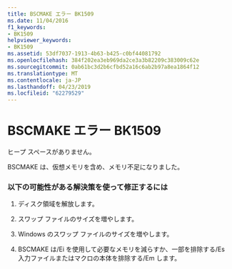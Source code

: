 ```yaml
---
title: BSCMAKE エラー BK1509
ms.date: 11/04/2016
f1_keywords:
- BK1509
helpviewer_keywords:
- BK1509
ms.assetid: 53df7037-1913-4b63-b425-c0bf44081792
ms.openlocfilehash: 384f202ea3eb969da2ce3a3b82209c383009c62e
ms.sourcegitcommit: 0ab61bc3d2b6cfbd52a16c6ab2b97a8ea1864f12
ms.translationtype: MT
ms.contentlocale: ja-JP
ms.lasthandoff: 04/23/2019
ms.locfileid: "62279529"
---
```

# <a name="bscmake-error-bk1509"></a>BSCMAKE エラー BK1509

ヒープ スペースがありません。

BSCMAKE は、仮想メモリを含め、メモリ不足になりました。

### <a name="to-fix-by-using-the-following-possible-solutions"></a>以下の可能性がある解決策を使って修正するには

1. ディスク領域を解放します。

1. スワップ ファイルのサイズを増やします。

1. Windows のスワップ ファイルのサイズを増やします。

1. BSCMAKE は/Ei を使用して必要なメモリを減らすか、一部を排除する/Es 入力ファイルまたはマクロの本体を排除する/Em します。